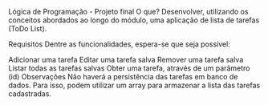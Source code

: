 Lógica de Programação - Projeto final
O que?
Desenvolver, utilizando os conceitos abordados ao longo do módulo, uma aplicação de lista de tarefas (ToDo List).

Requisitos
Dentre as funcionalidades, espera-se que seja possível:

Adicionar uma tarefa
Editar uma tarefa salva
Remover uma tarefa salva
Listar todas as tarefas salvas
Obter uma tarefa, através de um parâmetro (id)
Observações
Não haverá a persistência das tarefas em banco de dados. Para isso, podem utilizar um array para armazenar a lista das tarefas cadastradas.